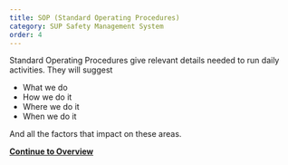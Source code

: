 ```yaml
---
title: SOP (Standard Operating Procedures)
category: SUP Safety Management System
order: 4
---
```

Standard Operating Procedures give  relevant details needed to run daily activities.
They will suggest
- What we do
- How we do it
- Where we do it
- When we do it

And all the factors that impact on these areas.

**[Continue to Overview](/lochsup/Content/05-SUP_SOP_Overview/)**
